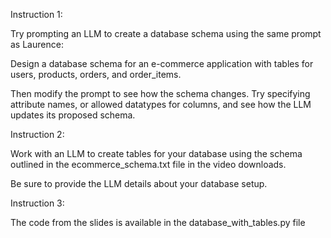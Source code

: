 Instruction 1:

Try prompting an LLM to create a database schema using the same prompt as Laurence: 

Design a database schema for an e-commerce application with tables for users, products, orders, and order_items.

Then modify the prompt to see how the schema changes. Try specifying attribute names, or allowed datatypes for columns, and see how the LLM updates its proposed schema. 

Instruction 2:

Work with an LLM to create tables for your database using the schema outlined in the ecommerce_schema.txt file in the video downloads.

Be sure to provide the LLM details about your database setup.

Instruction 3:

The code from the slides is available in the database_with_tables.py file